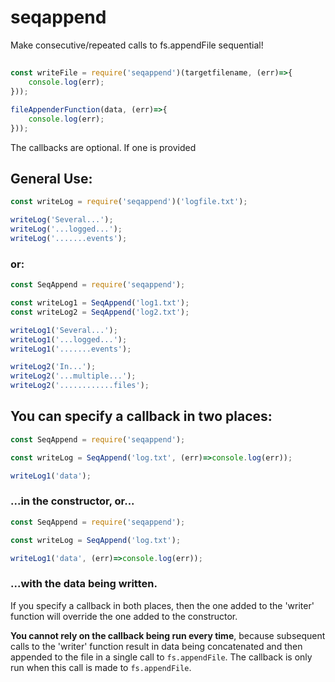 # seqappend

Make consecutive/repeated calls to fs.appendFile sequential!

##

```javascript
const writeFile = require('seqappend')(targetfilename, (err)=>{
    console.log(err);
}));

fileAppenderFunction(data, (err)=>{
    console.log(err);
}));
```
The callbacks are optional.  If one is provided
## General Use:

```javascript
const writeLog = require('seqappend')('logfile.txt');

writeLog('Several...');
writeLog('...logged...');
writeLog('.......events');
```
### or:
```javascript
const SeqAppend = require('seqappend');

const writeLog1 = SeqAppend('log1.txt');
const writeLog2 = SeqAppend('log2.txt');

writeLog1('Several...');
writeLog1('...logged...');
writeLog1('.......events');

writeLog2('In...');
writeLog2('...multiple...');
writeLog2('............files');
```
## You can specify a callback in two places:

```javascript
const SeqAppend = require('seqappend');

const writeLog = SeqAppend('log.txt', (err)=>console.log(err));

writeLog1('data');
```

### ...in the constructor, or...

```javascript
const SeqAppend = require('seqappend');

const writeLog = SeqAppend('log.txt');

writeLog1('data', (err)=>console.log(err));
```

### ...with the data being written.

If you specify a callback in both places, then the one added to the 'writer' function will override the one added to the constructor.

__You cannot rely on the callback being run every time__, because subsequent calls to the 'writer' function result in data being concatenated and then appended to the file in a single call to `fs.appendFile`.  The callback is only run when this call is made to `fs.appendFile`.